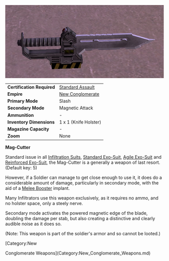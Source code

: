 ![](../images/Magcutter.jpg "Magcutter.jpg")

|                            |                                                           |
| -------------------------- | --------------------------------------------------------- |
| **Certification Required** | [Standard Assault](../certifications/Standard_Assault.md) |
| **Empire**                 | [New Conglomerate](../etc/New_Conglomerate.md)            |
| **Primary Mode**           | Slash                                                     |
| **Secondary Mode**         | Magnetic Attack                                           |
| **Ammunition**             | \-                                                        |
| **Inventory Dimensions**   | 1 x 1 (Knife Holster)                                     |
| **Magazine Capacity**      | \-                                                        |
| **Zoom**                   | None                                                      |

**Mag-Cutter**

Standard issue in all [Infiltration Suits](../items/Infiltration_Suit.md),
[Standard Exo-Suit](../armor/Standard_Exo-Suit.md),
[Agile Exo-Suit](../armor/Agile_Exo-Suit.md) and
[Reinforced Exo-Suit](../armor/Reinforced_Exo-Suit.md), the Mag-Cutter is a
generally a weapon of last resort. (Default key: 5)

However, if a Soldier can manage to get close enough to use it, it does do a
considerable amount of damage, particularly in secondary mode, with the aid of a
[Melee Booster](../implants/Melee_Booster.md) implant.

Many Infiltrators use this weapon exclusively, as it requires no ammo, and no
holster space, only a steely nerve.

Secondary mode activates the powered magnetic edge of the blade, doubling the
damage per stab, but also creating a distinctive and clearly audible noise as it
does so.

(Note: This weapon is part of the soldier's armor and so cannot be looted.)

<!--[Category:Game Items](Category:Game_Items.md)-->
<!--[Category:Weapons](Category:Weapons.md)--> [Category:New

Conglomerate Weapons](Category:New_Conglomerate_Weapons.md)
